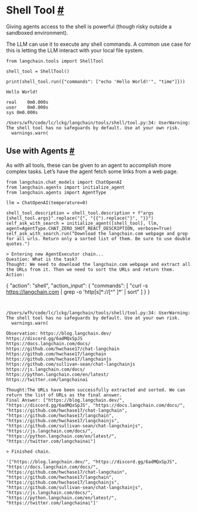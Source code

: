


 Shell Tool
 [#](#shell-tool "Permalink to this headline")
===========================================================



 Giving agents access to the shell is powerful (though risky outside a sandboxed environment).
 



 The LLM can use it to execute any shell commands. A common use case for this is letting the LLM interact with your local file system.
 







```
from langchain.tools import ShellTool

shell_tool = ShellTool()

```










```
print(shell_tool.run({"commands": ["echo 'Hello World!'", "time"]}))

```








```
Hello World!

real	0m0.000s
user	0m0.000s
sys	0m0.000s

```






```
/Users/wfh/code/lc/lckg/langchain/tools/shell/tool.py:34: UserWarning: The shell tool has no safeguards by default. Use at your own risk.
  warnings.warn(

```







 Use with Agents
 [#](#use-with-agents "Permalink to this headline")
---------------------------------------------------------------------



 As with all tools, these can be given to an agent to accomplish more complex tasks. Let’s have the agent fetch some links from a web page.
 







```
from langchain.chat_models import ChatOpenAI
from langchain.agents import initialize_agent
from langchain.agents import AgentType

llm = ChatOpenAI(temperature=0)

shell_tool.description = shell_tool.description + f"args {shell_tool.args}".replace("{", "{{").replace("}", "}}")
self_ask_with_search = initialize_agent([shell_tool], llm, agent=AgentType.CHAT_ZERO_SHOT_REACT_DESCRIPTION, verbose=True)
self_ask_with_search.run("Download the langchain.com webpage and grep for all urls. Return only a sorted list of them. Be sure to use double quotes.")

```








```
> Entering new AgentExecutor chain...
Question: What is the task?
Thought: We need to download the langchain.com webpage and extract all the URLs from it. Then we need to sort the URLs and return them.
Action:
```
{
 "action": "shell",
 "action_input": {
 "commands": [
 "curl -s https://langchain.com | grep -o 'http[s]\*://[^\" ]\*' | sort"
 ]
 }
}
```


```






```
/Users/wfh/code/lc/lckg/langchain/tools/shell/tool.py:34: UserWarning: The shell tool has no safeguards by default. Use at your own risk.
  warnings.warn(

```






```
Observation: https://blog.langchain.dev/
https://discord.gg/6adMQxSpJS
https://docs.langchain.com/docs/
https://github.com/hwchase17/chat-langchain
https://github.com/hwchase17/langchain
https://github.com/hwchase17/langchainjs
https://github.com/sullivan-sean/chat-langchainjs
https://js.langchain.com/docs/
https://python.langchain.com/en/latest/
https://twitter.com/langchainai

Thought:The URLs have been successfully extracted and sorted. We can return the list of URLs as the final answer.
Final Answer: ["https://blog.langchain.dev/", "https://discord.gg/6adMQxSpJS", "https://docs.langchain.com/docs/", "https://github.com/hwchase17/chat-langchain", "https://github.com/hwchase17/langchain", "https://github.com/hwchase17/langchainjs", "https://github.com/sullivan-sean/chat-langchainjs", "https://js.langchain.com/docs/", "https://python.langchain.com/en/latest/", "https://twitter.com/langchainai"]

> Finished chain.

```






```
'["https://blog.langchain.dev/", "https://discord.gg/6adMQxSpJS", "https://docs.langchain.com/docs/", "https://github.com/hwchase17/chat-langchain", "https://github.com/hwchase17/langchain", "https://github.com/hwchase17/langchainjs", "https://github.com/sullivan-sean/chat-langchainjs", "https://js.langchain.com/docs/", "https://python.langchain.com/en/latest/", "https://twitter.com/langchainai"]'

```








